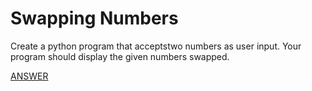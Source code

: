 #  Swapping Numbers

Create a python program that acceptstwo numbers as user input. Your program should display the given numbers swapped.

[ANSWER]()

